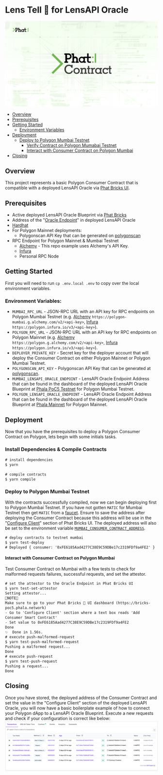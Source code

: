 # Lens Tell 🔮 for LensAPI Oracle
![](./assets/Phat-Contract-Logo.png)
- [Overview](#overview)
- [Prerequisites](#prerequisites)
- [Getting Started](#getting-started)
  - [Environment Variables](#environment-variables)
- [Deployment](#deployment)
  - [Deploy to Polygon Mumbai Testnet](#deploy-to-polygon-mumbai-testnet)
    - [Verify Contract on Polygon Mumabai Testnet](#verify-contract-on-polygon-mumbai-testnet)
    - [Interact with Consumer Contract on Polygon Mumbai](#interact-with-consumer-contract-on-polygon-mumbai)
- [Closing](#closing)

## Overview
This project represents a basic Polygon Consumer Contract that is compatible with a deployed LensAPI Oracle via [Phat Bricks UI](https://bricks.phala.network).

## Prerequisites
- Active deployed LensAPI Oracle Blueprint via [Phat Bricks](https://bricks.phala.network)
- Address of the "[Oracle Endpoint](https://docs.phala.network/developers/bricks-and-blueprints/featured-blueprints/lensapi-oracle#step-3-connect-your-smart-contract-to-the-oracle)" in deployed LensAPI Oracle
- [Hardhat](https://hardhat.org)
- For Polygon Mainnet deployments:
  - Polygonscan API Key that can be generated on [polygonscan](https://polygonscan.com)
- RPC Endpoint for Polygon Mainnet & Mumbai Testnet
  - [Alchemy](https://alchemy.com) - This repo example uses Alchemy's API Key.
  - [Infura](https://infura.io)
  - Personal RPC Node

## Getting Started
First you will need to run `cp .env.local .env` to copy over the local environment variables.
### Environment Variables:
- `MUMBAI_RPC_URL` - JSON-RPC URL with an API key for RPC endpoints on Polygon Mumbai Testnet (e.g. [Alchemy](https://alchemy.com) `https://polygon-mumbai.g.alchemy.com/v2/<api-key>`, [Infura](https://infura.io) `https://polygon.infura.io/v3/<api-key>`).
- `POLYGON_RPC_URL` - JSON-RPC URL with an API key for RPC endpoints on Polygon Mainnet (e.g. [Alchemy](https://alchemy.com) `https://polygon.g.alchemy.com/v2/<api-key>`, [Infura](https://infura.io) `https://polygon.infura.io/v3/<api-key>`).
- `DEPLOYER_PRIVATE_KEY` - Secret key for the deployer account that will deploy the Consumer Contract on either Polygon Mainnet or Polygon Mumbai Testnet.
- `POLYGONSCAN_API_KEY` - Polygonscan API Key that can be generated at [polygonscan](https://polygonscan.com).
- `MUMBAI_LENSAPI_ORACLE_ENDPOINT` - LensAPI Oracle Endpoint Address that can be found in the dashboard of the deployed LensAPI Oracle Blueprint at [Phala PoC5 Testnet](https://bricks-poc5.phala.network) for Polygon Mumbai Testnet.
- `POLYGON_LENSAPI_ORACLE_ENDPOINT` - LensAPI Oracle Endpoint Address that can be found in the dashboard of the deployed LensAPI Oracle Blueprint at [Phala Mainnet](https://bricks.phala.network) for Polygon Mainnet.

## Deployment
Now that you have the prerequisites to deploy a Polygon Consumer Contract on Polygon, lets begin with some initials tasks.
### Install Dependencies & Compile Contracts
```shell
# install dependencies
$ yarn

# compile contracts
$ yarn compile
```
### Deploy to Polygon Mumbai Testnet
With the contracts successfully compiled, now we can begin deploying first to Polygon Mumbai Testnet. If you have not gotten `MATIC` for Mumbai Testnet then get `MATIC` from a [faucet](https://mumbaifaucet.com/).
Ensure to save the address after deploying the Consumer Contract because this address will be use in the "[Configure Client](https://docs.phala.network/developers/bricks-and-blueprints/featured-blueprints/lensapi-oracle#step-4-configure-the-client-address)" section of Phat Bricks UI. The deployed address will also be set to the environment variable [`MUMBAI_CONSUMER_CONTRACT_ADDRESS`](./.env.local).
```shell
# deploy contracts to testnet mumbai
$ yarn test-deploy
# Deployed { consumer: '0xFE6185Aad4277C38E9C59DBe17c2319FDf9a4FE2' }
```
#### Interact with Consumer Contract on Polygon Mumbai
Test Consumer Contract on Mumbai with a few tests to check for malformed requests failures, successful requests, and set the attestor.
```shell
# set the attestor to the Oracle Endpoint in Phat Bricks UI
$ yarn test-set-attestor
Setting attestor...
🚨NOTE🚨
Make sure to go to your Phat Bricks 🧱 UI dashboard (https://bricks-poc5.phala.network)
- Go to 'Configure Client' section where a text box reads 'Add Consumer Smart Contract'
- Set value to 0xFE6185Aad4277C38E9C59DBe17c2319FDf9a4FE2
Done
✨  Done in 1.56s.
# execute push-malformed-request
$ yarn test-push-malformed-request
Pushing a malformed request...
Done
# execute push-request
$ yarn test-push-request
Pushing a request...
Done
```

## Closing
Once you have stored, the deployed address of the Consumer Contract and set the value in the "Configure Client" section of the deployed LensAPI Oracle, you will now have a basic boilerplate example of how to connect your Polygon dApp to a LensAPI Oracle Blueprint. Execute a new requests and check if your configuration is correct like below:
![](./assets/polygonscan-ex.png)
